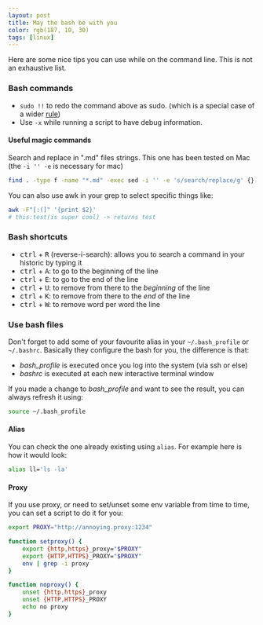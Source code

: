 ```yaml
---
layout: post
title: May the bash be with you
color: rgb(187, 10, 30)
tags: [linux]
---
```


Here are some nice tips you can use while on the command line.
This is not an exhaustive list.

### Bash commands

- `sudo !!` to redo the command above as sudo. (which is a special case of a wider [rule](https://stackoverflow.com/questions/211378/hidden-features-of-bash/211913#211913))
- Use `-x` while running a script to have debug information.

#### Useful magic commands

Search and replace in ".md" files strings. This one has been tested on Mac (the `-i '' -e` is necessary for mac)

```bash
find . -type f -name "*.md" -exec sed -i '' -e 's/search/replace/g' {} +
```

You can also use awk in your grep to select specific things like:

```bash
awk -F"[:(]" '{print $2}'
# this:test(is super cool) -> returns test
```

### Bash shortcuts

- <kbd>ctrl</kbd> + <kbd>R</kbd> (reverse-i-search): allows you to search a command in your historic by typing it
- <kbd>ctrl</kbd> + <kbd>A</kbd>: to go to the beginning of the line
- <kbd>ctrl</kbd> + <kbd>E</kbd>: to go to the end of the line
- <kbd>ctrl</kbd> + <kbd>U</kbd>: to remove from there to the _beginning_ of the line
- <kbd>ctrl</kbd> + <kbd>K</kbd>: to remove from there to the _end_ of the line
- <kbd>ctrl</kbd> + <kbd>W</kbd>: to remove word per word the line


### Use bash files

Don't forget to add some of your favourite alias in your `~/.bash_profile` or `~/.bashrc`.
Basically they configure the bash for you, the difference is that:
  - _bash_profile_ is executed once you log into the system (via ssh or else)
  - _bashrc_ is executed at each new interactive terminal window 
  
If you made a change to _bash_profile_ and want to see the result, 
you can always refresh it using:

```bash
source ~/.bash_profile
```  
 
#### Alias
 
You can check the one already existing using `alias`.
For example here is how it would look:

```bash
alias ll='ls -la'
```

#### Proxy

If you use proxy, or need to set/unset some env variable from time to time, 
you can set a script to do it for you:

```bash
export PROXY="http://annoying.proxy:1234"

function setproxy() {
    export {http,https}_proxy="$PROXY"
    export {HTTP,HTTPS}_PROXY="$PROXY"
    env | grep -i proxy
}

function noproxy() {
    unset {http,https}_proxy
    unset {HTTP,HTTPS}_PROXY
    echo no proxy
}
```
